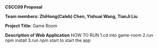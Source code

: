 **CSCC09 Proposal**

**Team members: ZhiHong(Caleb) Chen, Yishuai Wang, TianJi Liu**

**Project Title:** Game Room

**Description of Web Application**
HOW TO RUN 
1.cd into game-room
2.run npm install
3.run npm start to start the app
